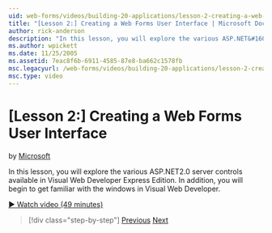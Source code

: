 ```yaml
---
uid: web-forms/videos/building-20-applications/lesson-2-creating-a-web-forms-user-interface
title: "[Lesson 2:] Creating a Web Forms User Interface | Microsoft Docs"
author: rick-anderson
description: "In this lesson, you will explore the various ASP.NET&#160;2.0 server controls available in Visual Web Developer Express Edition. In addition, you will begin..."
ms.author: wpickett
ms.date: 11/25/2005
ms.assetid: 7eac8f6b-6911-4585-87e8-ba662c1578fb
msc.legacyurl: /web-forms/videos/building-20-applications/lesson-2-creating-a-web-forms-user-interface
msc.type: video
---
```

# [Lesson 2:] Creating a Web Forms User Interface

by [Microsoft](https://github.com/microsoft)

In this lesson, you will explore the various ASP.NET2.0 server controls available in Visual Web Developer Express Edition. In addition, you will begin to get familiar with the windows in Visual Web Developer.

[&#9654; Watch video (49 minutes)](https://channel9.msdn.com/Blogs/ASP-NET-Site-Videos/lesson-2-creating-a-web-forms-user-interface)

> [!div class="step-by-step"]
> [Previous](lesson-1-getting-started-with-visual-web-developer-express.md)
> [Next](lesson-3-understanding-more-about-events-and-postback.md)

